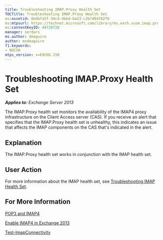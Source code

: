 ```yaml
---
title: Troubleshooting IMAP.Proxy Health Set
TOCTitle: Troubleshooting IMAP.Proxy Health Set
ms:assetid: 0edbfa5f-34cd-4bbd-ba23-c2b7d84762f8
ms:mtpsurl: https://technet.microsoft.com/library/ms.exch.scom.imap.proxy(v=EXCHG.150)
ms:contentKeyID: 49720728
manager: serdars
ms.author: dmaguire
author: msdmaguire
f1.keywords:
- NOCSH
mtps_version: v=EXCHG.150
---
```


# Troubleshooting IMAP.Proxy Health Set

_**Applies to:** Exchange Server 2013_

The IMAP.Proxy health set monitors the availability of the IMAP4 proxy infrastructure on the Client Access server (CAS). If you receive an alert that specifies that the IMAP.Proxy health set is unhealthy, this indicates an issue that affects the IMAP components on the CAS that's indicated in the alert.

## Explanation

The IMAP.Proxy health set works in conjunction with the IMAP health set.

## User Action

For more information about the IMAP health set, see [Troubleshooting IMAP Health Set](troubleshooting-imap-health-set.md).

## For More Information

[POP3 and IMAP4](../../pop3-and-imap4-in-exchange-server-2013-exchange-2013-help.md)

[Enable IMAP4 in Exchange 2013](../../enable-imap4-in-exchange-2013-exchange-2013-help.md)

[Test-ImapConnectivity](/powershell/module/exchange/Test-ImapConnectivity)